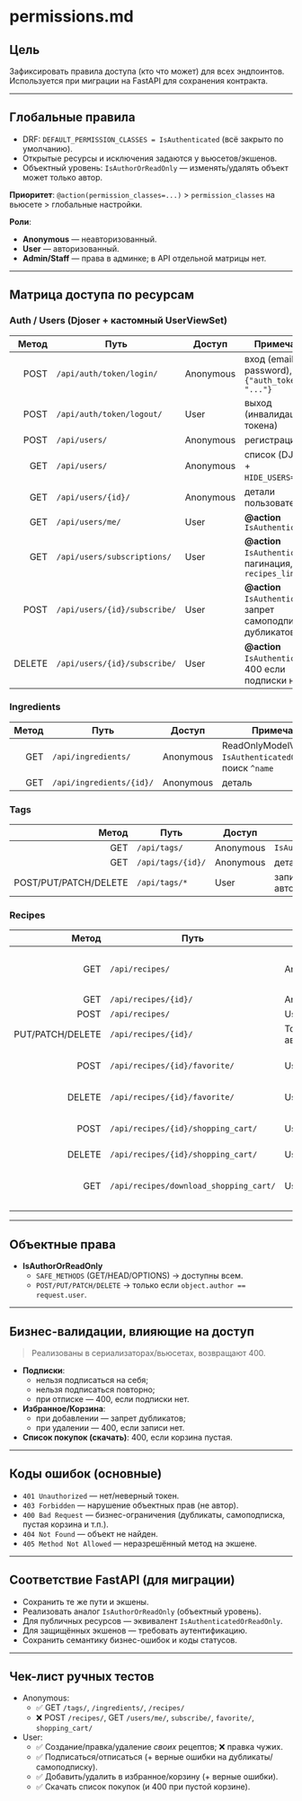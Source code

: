 # permissions.md

## Цель
Зафиксировать правила доступа (кто что может) для всех эндпоинтов. Используется при миграции на FastAPI для сохранения контракта.

---

## Глобальные правила
- DRF: `DEFAULT_PERMISSION_CLASSES = IsAuthenticated` (всё закрыто по умолчанию).
- Открытые ресурсы и исключения задаются у вьюсетов/экшенов.
- Объектный уровень: `IsAuthorOrReadOnly` — изменять/удалять объект может только автор.

**Приоритет**: `@action(permission_classes=...)` > `permission_classes` на вьюсете > глобальные настройки.

**Роли**:
- **Anonymous** — неавторизованный.
- **User** — авторизованный.
- **Admin/Staff** — права в админке; в API отдельной матрицы нет.

---

## Матрица доступа по ресурсам

### Auth / Users (Djoser + кастомный UserViewSet)
| Метод | Путь | Доступ | Примечание |
|---:|---|---|---|
| POST | `/api/auth/token/login/` | Anonymous | вход (email + password), ответ `{"auth_token": "..."}`
| POST | `/api/auth/token/logout/` | User | выход (инвалидация токена)
| POST | `/api/users/` | Anonymous | регистрация
| GET | `/api/users/` | Anonymous | список (DJOSER + `HIDE_USERS=False`)
| GET | `/api/users/{id}/` | Anonymous | детали пользователя
| GET | `/api/users/me/` | User | **@action** `IsAuthenticated`
| GET | `/api/users/subscriptions/` | User | **@action** `IsAuthenticated`, пагинация, `recipes_limit`
| POST | `/api/users/{id}/subscribe/` | User | **@action** `IsAuthenticated`, запрет самоподписки/дубликатов
| DELETE | `/api/users/{id}/subscribe/` | User | **@action** `IsAuthenticated`, 400 если подписки нет

### Ingredients
| Метод | Путь | Доступ | Примечание |
|---:|---|---|---|
| GET | `/api/ingredients/` | Anonymous | ReadOnlyModelViewSet + `IsAuthenticatedOrReadOnly`, поиск `^name`
| GET | `/api/ingredients/{id}/` | Anonymous | деталь

### Tags
| Метод | Путь | Доступ | Примечание |
|---:|---|---|---|
| GET | `/api/tags/` | Anonymous | `IsAuthenticatedOrReadOnly`
| GET | `/api/tags/{id}/` | Anonymous | деталь
| POST/PUT/PATCH/DELETE | `/api/tags/*` | User | запись доступна авторизованным

### Recipes
| Метод | Путь | Доступ | Примечание |
|---:|---|---|---|
| GET | `/api/recipes/` | Anonymous | список, фильтры: `is_favorited`, `is_in_shopping_cart`, `tags`
| GET | `/api/recipes/{id}/` | Anonymous | деталь
| POST | `/api/recipes/` | User | создать рецепт
| PUT/PATCH/DELETE | `/api/recipes/{id}/` | Только автор | `IsAuthorOrReadOnly` (объектные права)
| POST | `/api/recipes/{id}/favorite/` | User | **@action** `IsAuthenticated`, защита от дублей
| DELETE | `/api/recipes/{id}/favorite/` | User | удалить из избранного
| POST | `/api/recipes/{id}/shopping_cart/` | User | **@action** `IsAuthenticated`, защита от дублей
| DELETE | `/api/recipes/{id}/shopping_cart/` | User | удалить из корзины
| GET | `/api/recipes/download_shopping_cart/` | User | **@action** `IsAuthenticated`, 400 если корзина пуста

---

## Объектные права
- **IsAuthorOrReadOnly**
  - `SAFE_METHODS` (GET/HEAD/OPTIONS) → доступны всем.
  - `POST/PUT/PATCH/DELETE` → только если `object.author == request.user`.

---

## Бизнес-валидации, влияющие на доступ
> Реализованы в сериализаторах/вьюсетах, возвращают 400.
- **Подписки**:
  - нельзя подписаться на себя;
  - нельзя подписаться повторно;
  - при отписке — 400, если подписки нет.
- **Избранное/Корзина**:
  - при добавлении — запрет дубликатов;
  - при удалении — 400, если записи нет.
- **Список покупок (скачать)**: 400, если корзина пустая.

---

## Коды ошибок (основные)
- `401 Unauthorized` — нет/неверный токен.
- `403 Forbidden` — нарушение объектных прав (не автор).
- `400 Bad Request` — бизнес-ограничения (дубликаты, самоподписка, пустая корзина и т.п.).
- `404 Not Found` — объект не найден.
- `405 Method Not Allowed` — неразрешённый метод на экшене.

---

## Соответствие FastAPI (для миграции)
- Сохранить те же пути и экшены.
- Реализовать аналог `IsAuthorOrReadOnly` (объектный уровень).
- Для публичных ресурсов — эквивалент `IsAuthenticatedOrReadOnly`.
- Для защищённых экшенов — требовать аутентификацию.
- Сохранить семантику бизнес-ошибок и коды статусов.

---

## Чек-лист ручных тестов
- Anonymous:
  - ✅ GET `/tags/`, `/ingredients/`, `/recipes/`
  - ❌ POST `/recipes/`, GET `/users/me/`, `subscribe/`, `favorite/`, `shopping_cart/`
- User:
  - ✅ Создание/правка/удаление *своих* рецептов; ❌ правка чужих.
  - ✅ Подписаться/отписаться (+ верные ошибки на дубликаты/самоподписку).
  - ✅ Добавить/удалить в избранное/корзину (+ верные ошибки).
  - ✅ Скачать список покупок (и 400 при пустой корзине).
